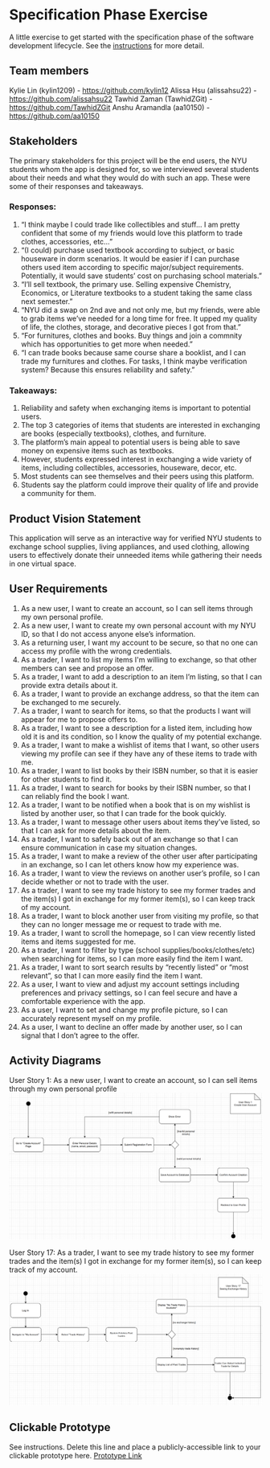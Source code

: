 # Specification Phase Exercise

A little exercise to get started with the specification phase of the software development lifecycle. See the [instructions](instructions.md) for more detail.

## Team members

Kylie Lin (kylin1209) - https://github.com/kylin12
Alissa Hsu (alissahsu22) - https://github.com/alissahsu22
Tawhid Zaman (TawhidZGit) - https://github.com/TawhidZGit
Anshu Aramandla (aa10150) - https://github.com/aa10150

## Stakeholders
The primary stakeholders for this project will be the end users, the NYU students whom the app is designed for, so we interviewed several students about their needs and what they would do with such an app. These were some of their responses and takeaways.
### Responses:
1. “I think maybe I could trade like collectibles and stuff... I am pretty confident that some of my friends would love this platform to trade clothes, accessories, etc…”
2. “(I could) purchase used textbook according to subject, or basic houseware in dorm scenarios. It would be easier if I can purchase others used item according to specific major/subject requirements. Potentially, it would save students’ cost on purchasing school materials.”
3. “I’ll sell textbook, the primary use. Selling expensive Chemistry, Economics, or Literature textbooks to a student taking the same class next semester.”
4. “NYU did a swap on 2nd ave and not only me, but my friends, were able to grab items we’ve needed for a long time for free. It upped my quality of life, the clothes, storage, and decorative pieces I got from that.”
5. “For furnitures, clothes and books. Buy things and join a commnity which has opportunities to get more when needed.”
6. “I can trade books because same course share a booklist, and I can trade my furnitures and clothes. For tasks, I think maybe verification system? Because this ensures reliability and safety.”
### Takeaways:
1. Reliability and safety when exchanging items is important to potential users.
2. The top 3 categories of items that students are interested in exchanging are books (especially textbooks), clothes, and furniture.
3. The platform’s main appeal to potential users is being able to save money on expensive items such as textbooks.
4. However, students expressed interest in exchanging a wide variety of items, including collectibles, accessories, houseware, decor, etc.
5. Most students can see themselves and their peers using this platform.
6. Students say the platform could improve their quality of life and provide a community for them.

## Product Vision Statement

This application will serve as an interactive way for verified NYU students to exchange school supplies, living appliances, and used clothing, allowing users to effectively donate their unneeded items while gathering their needs in one virtual space. 


## User Requirements

1. As a new user, I want to create an account, so I can sell items through my own personal profile.
2. As a new user, I want to create my own personal account with my NYU ID, so that I do not access anyone else’s information.
3. As a returning user, I want my account to be secure, so that no one can access my profile with the wrong credentials.
4. As a trader, I want to list my items I'm willing to exchange, so that other members can see and propose an offer.
5. As a trader, I want to add a description to an item I’m listing, so that I can provide extra details about it.
6. As a trader, I want to provide an exchange address, so that the item can be exchanged to me securely.
7. As a trader, I want to search for items, so that the products I want will appear for me to propose offers to.
8. As a trader, I want to see a description for a listed item, including how old it is and its condition, so I know the quality of my potential exchange.
9. As a trader, I want to make a wishlist of items that I want, so other users viewing my profile can see if they have any of these items to trade with me.
10. As a trader, I want to list books by their ISBN number, so that it is easier for other students to find it.
11. As a trader, I want to search for books by their ISBN number, so that I can reliably find the book I want.
12. As a trader, I want to be notified when a book that is on my wishlist is listed by another user, so that I can trade for the book quickly.
13. As a trader, I want to message other users about items they’ve listed, so that I can ask for more details about the item.
14. As a trader, I want to safely back out of an exchange so that I can ensure communication in case my situation changes.
15. As a trader, I want to make a review of the other user after participating in an exchange, so I can let others know how my experience was.
16. As a trader, I want to view the reviews on another user’s profile, so I can decide whether or not to trade with the user.
17.  As a trader, I want to see my trade history to see my former trades and the item(s) I got in exchange for my former item(s), so I can keep track of my account.
18. As a trader, I want to block another user from visiting my profile, so that they can no longer message me or request to trade with me.
19. As a trader, I want to scroll the homepage, so I can view recently listed items and items suggested for me.
20. As a trader, I want to filter by type (school supplies/books/clothes/etc) when searching for items, so I can more easily find the item I want.
21. As a trader, I want to sort search results by “recently listed” or “most relevant”, so that I can more easily find the item I want.
22. As a user, I want to view and adjust my account settings including preferences and privacy settings, so I can feel secure and have a comfortable experience with the app.
23. As a user, I want to set and change my profile picture, so I can accurately represent myself on my profile.
24. As a user, I want to decline an offer made by another user, so I can signal that I don’t agree to the offer.


## Activity Diagrams
User Story 1: As a new user, I want to create an account, so I can sell items through my own personal profile
![User Story 1: As a new user, I want to create an account, so I can sell items through my own personal profile.](User%20Story%201.png)

User Story 17: As a trader, I want to see my trade history to see my former trades and the item(s) I got in exchange for my former item(s), so I can keep track of my account.
![User Story 17: As a trader, I want to see my trade history to see my former trades and the item(s) I got in exchange for my former item(s), so I can keep track of my account.](User%20Story%2017.png)



## Clickable Prototype

See instructions. Delete this line and place a publicly-accessible link to your clickable prototype here.
[Prototype Link](https://www.figma.com/proto/ZbUssiE5vHxP8nreoGrsOa/Specification_Exercise?node-id=0-1&t=mg1VwSO1qAPs4dIL-1)

